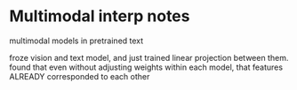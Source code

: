 # Multimodal interp notes

multimodal models in pretrained text

froze vision and text model, and just trained linear projection between them. found that even without adjusting weights within each model, that features ALREADY corresponded to each other